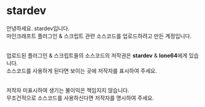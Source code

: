 # stardev
안녕하세요. stardev입니다.<br>
마인크래프트 플러그인 & 스크립트 관련 소스코드를 업로드하려고 만든 계정입니다.<br><br>

업로드된 플러그인 & 스크립트들의 소스코드의 저작권은 **stardev** & **lone64**에게 있습니다.<br>
소스코드를 사용하게 된다면 보이는 곳에 저작자를 표시하여 주세요.<br><br>

저작자 미표시하여 생기는 불이익은 책임지지 않습니다.<br>
무조건적으로 소스코드를 사용하신다면 저작자를 명시하여 주세요.
